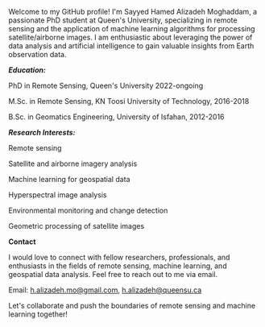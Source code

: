 Welcome to my GitHub profile! I'm Sayyed Hamed Alizadeh Moghaddam, a passionate PhD student at Queen's University, specializing in remote sensing and the application of machine learning algorithms for processing satellite/airborne images. I am enthusiastic about leveraging the power of data analysis and artificial intelligence to gain valuable insights from Earth observation data.

_**Education:**_

PhD in Remote Sensing, Queen's University 2022-ongoing

M.Sc. in Remote Sensing, KN Toosi University of Technology, 2016-2018

B.Sc. in Geomatics Engineering, University of Isfahan, 2012-2016


_**Research Interests:**_

Remote sensing

Satellite and airborne imagery analysis

Machine learning for geospatial data

Hyperspectral image analysis

Environmental monitoring and change detection

Geometric processing of satellite images


**Contact**

I would love to connect with fellow researchers, professionals, and enthusiasts in the fields of remote sensing, machine learning, and geospatial data analysis. Feel free to reach out to me via email.

Email: h.alizadeh.mo@gmail.com, h.alizadeh@queensu.ca


Let's collaborate and push the boundaries of remote sensing and machine learning together!

<!---
halizz821/halizz821 is a ✨ special ✨ repository because its `README.md` (this file) appears on your GitHub profile.
You can click the Preview link to take a look at your changes.
--->
